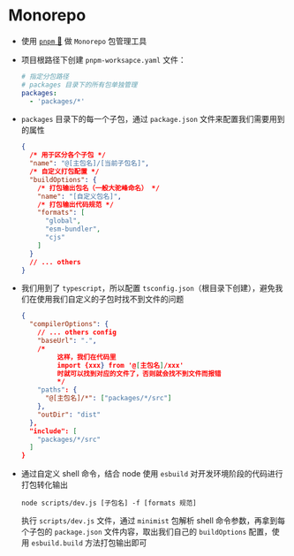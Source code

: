# Monorepo

- 使用 [`pnpm` 🔗](https://www.pnpm.cn/) 做 `Monorepo` 包管理工具

- 项目根路径下创建 `pnpm-worksapce.yaml` 文件：

    ```yaml
    # 指定分包路径
    # packages 目录下的所有包单独管理
    packages:
      - 'packages/*'
    ```

- `packages` 目录下的每一个子包，通过 `package.json` 文件来配置我们需要用到的属性

    ```json
    {
      /* 用于区分各个子包 */
      "name": "@[主包名]/[当前子包名]",
      /* 自定义打包配置 */
      "buildOptions": {
        /* 打包输出包名（一般大驼峰命名） */
        "name": "[自定义包名]",
        /* 打包输出代码规范 */
        "formats": [
          "global",
          "esm-bundler",
          "cjs"
        ]
      }
      // ... others
    }
    ```

- 我们用到了 `typescript`，所以配置 `tsconfig.json`（根目录下创建），避免我们在使用我们自定义的子包时找不到文件的问题

    ```json
    {
      "compilerOptions": {
        // ... others config
        "baseUrl": ".",
        /*
             这样，我们在代码里
             import {xxx} from '@[主包名]/xxx'
             时就可以找到对应的文件了，否则就会找不到文件而报错
             */
        "paths": {
          "@[主包名]/*": ["packages/*/src"]
        },
        "outDir": "dist"
      },
      "include": [
        "packages/*/src"
      ]
    }
    ```

- 通过自定义 shell 命令，结合 node 使用 `esbuild` 对开发环境阶段的代码进行打包转化输出

    ```shell
    node scripts/dev.js [子包名] -f [formats 规范]
    ```

    执行 `scripts/dev.js` 文件，通过 `minimist` 包解析 shell 命令参数，再拿到每个子包的 `package.json` 文件内容，取出我们自己的 `buildOptions` 配置，使用 `esbuild.build` 方法打包输出即可
